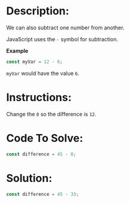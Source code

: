 # Description:

We can also subtract one number from another.

JavaScript uses the `-` symbol for subtraction.

**Example**

```js
const myVar = 12 - 6;
```

`myVar` would have the value `6`.

# Instructions:

Change the `0` so the difference is `12`.

# Code To Solve:

```js
const difference = 45 - 0;
```

# Solution:

```js
const difference = 45 - 33;
```
